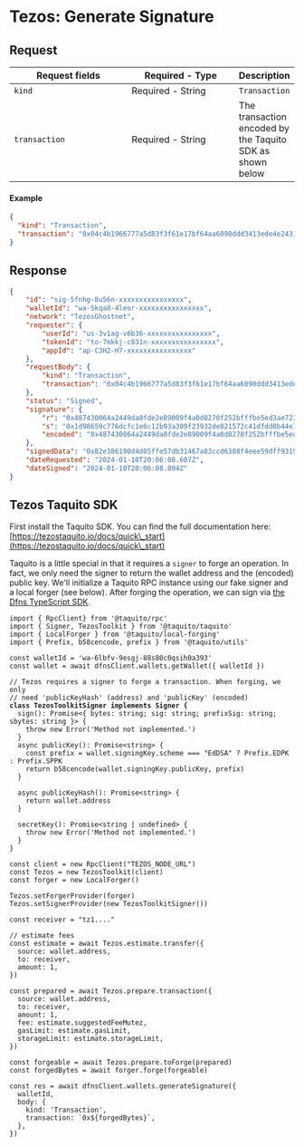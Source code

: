 # Tezos: Generate Signature

## Request <a href="#request-body" id="request-body"></a>

<table data-full-width="false"><thead><tr><th width="195.33333333333331">Request fields</th><th width="177">Required - Type</th><th>Description</th></tr></thead><tbody><tr><td><code>kind</code></td><td>Required - String</td><td><code>Transaction</code></td></tr><tr><td><code>transaction</code></td><td>Required - String</td><td>The transaction encoded by the Taquito SDK as shown below</td></tr></tbody></table>

#### Example

```json
{
  "kind": "Transaction",
  "transaction": "0x04c4b1966777a5d83f3f61e17bf64aa6090ddd3413ede4e24316d3334a7836486c0060f4b0700cb1b73bff168a6221c6a033de12953ebc029d82d50a8d02000100008017ed86b1bbb1c6a9399fc47b83fb8a919e013400"
}
```

## Response <a href="#response" id="response"></a>

```json
{
    "id": "sig-5fnhg-8u56n-xxxxxxxxxxxxxxxx",
    "walletId": "wa-5kqa8-4leor-xxxxxxxxxxxxxxxx",
    "network": "TezosGhostnet",
    "requester": {
        "userId": "us-3v1ag-v6b36-xxxxxxxxxxxxxxxx",
        "tokenId": "to-7mkkj-c831n-xxxxxxxxxxxxxxxx",
        "appId": "ap-C3H2-H7-xxxxxxxxxxxxxxxx"
    },
    "requestBody": {
        "kind": "Transaction",
        "transaction": "0x04c4b1966777a5d83f3f61e17bf64aa6090ddd3413ede4e24316d3334a7836486c0060f4b0700cb1b73bff168a6221c6a033de12953ebc029d82d50a8d02000100008017ed86b1bbb1c6a9399fc47b83fb8a919e013400"
    },
    "status": "Signed",
    "signature": {
        "r": "0x487430064a2449da0fde2e89009f4a0d8270f252bfffbe5ed3ae7239953330bc",
        "s": "0x1d98659c776dcfc1e0c12b93a309f23932de021572c41dfdd0b44e10b273830f",
        "encoded": "0x487430064a2449da0fde2e89009f4a0d8270f252bfffbe5ed3ae7239953330bc1d98659c776dcfc1e0c12b93a309f23932de021572c41dfdd0b44e10b273830f"
    },
    "signedData": "0x82e386190d4d05ffe57db31467a83ccd6308f4eee59dff9319f2c60cf8a1f3db6c0060f4b0700cb1b73bff168a6221c6a033de12953ebc029d82d50a8d02000100008017ed86b1bbb1c6a9399fc47b83fb8a919e013400487430064a2449da0fde2e89009f4a0d8270f252bfffbe5ed3ae7239953330bc1d98659c776dcfc1e0c12b93a309f23932de021572c41dfdd0b44e10b273830f",
    "dateRequested": "2024-01-10T20:06:08.607Z",
    "dateSigned": "2024-01-10T20:06:08.804Z"
}
```

## Tezos Taquito SDK

First install the Taquito SDK.  You can find the full documentation here: [https://tezostaquito.io/docs/quick\_start](https://tezostaquito.io/docs/quick\_start)

Taquito is a little special in that it requires a `signer` to forge an operation. In fact, we only need the signer to return the wallet address and the (encoded) public key. We'll initialize a Taquito RPC instance using our fake signer and a local forger (see below). After forging the operation, we can sign via [the Dfns TypeScript SDK](https://github.com/dfns/dfns-sdk-ts).

<pre class="language-typescript"><code class="lang-typescript">import { RpcClient} from '@taquito/rpc'
import { Signer, TezosToolkit } from '@taquito/taquito'
import { LocalForger } from '@taquito/local-forging'
import { Prefix, b58cencode, prefix } from '@taquito/utils'

const walletId = 'wa-6lbfv-9esgj-88s80c0qsih0a393'
const wallet = await dfnsClient.wallets.getWallet({ walletId })

// Tezos requires a signer to forge a transaction. When forging, we only
// need 'publicKeyHash' (address) and 'publicKey' (encoded)
<strong>class TezosToolkitSigner implements Signer {
</strong>  sign(): Promise&#x3C;{ bytes: string; sig: string; prefixSig: string; sbytes: string }> {
    throw new Error('Method not implemented.')
  }
  async publicKey(): Promise&#x3C;string> {
    const prefix = wallet.signingKey.scheme === "EdDSA" ? Prefix.EDPK : Prefix.SPPK
    return b58cencode(wallet.signingKey.publicKey, prefix)
  }
    
  async publicKeyHash(): Promise&#x3C;string> {
    return wallet.address
  }
    
  secretKey(): Promise&#x3C;string | undefined> {
    throw new Error('Method not implemented.')
  }
}

const client = new RpcClient("TEZOS_NODE_URL") 
const Tezos = new TezosToolkit(client)
const forger = new LocalForger()

Tezos.setForgerProvider(forger)
Tezos.setSignerProvider(new TezosToolkitSigner())

const receiver = "tz1...."

// estimate fees
const estimate = await Tezos.estimate.transfer({
  source: wallet.address,
  to: receiver,
  amount: 1,
})

const prepared = await Tezos.prepare.transaction({
  source: wallet.address,
  to: receiver,
  amount: 1,
  fee: estimate.suggestedFeeMutez,
  gasLimit: estimate.gasLimit,
  storageLimit: estimate.storageLimit,
})

const forgeable = await Tezos.prepare.toForge(prepared)
const forgedBytes = await forger.forge(forgeable)

const res = await dfnsClient.wallets.generateSignature({
  walletId,
  body: {
    kind: 'Transaction',
    transaction: `0x${forgedBytes}`,
  },
})
</code></pre>

